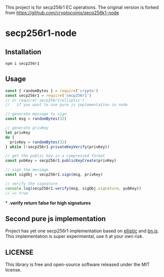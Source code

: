 This project is for secp256r1 EC operations. The original version is forked from https://github.com/cryptocoinjs/secp256k1-node 
# secp256r1-node

## Installation
```
npm i secp256r1
```

## Usage

```js
const { randomBytes } = require('crypto')
const secp256r1 = require('secp256r1')
// or require('secp256r1/elliptic')
//   if you want to use pure js implementation in node

// generate message to sign
const msg = randomBytes(32)

// generate privKey
let privKey
do {
  privKey = randomBytes(32)
} while (!secp256r1.privateKeyVerify(privKey))

// get the public key in a compressed format
const pubKey = secp256r1.publicKeyCreate(privKey)

// sign the message
const sigObj = secp256r1.sign(msg, privKey)

// verify the signature
console.log(secp256r1.verify(msg, sigObj.signature, pubKey))
// => true
```

\* **.verify return false for high signatures**

## Second pure js implementation

Project has yet one secp256r1 implementation based on [elliptic](http://github.com/indutny/elliptic) and [bn.js](http://github.com/indutny/bn.js). This implementation is super experimental, use it at your own risk.

## LICENSE

This library is free and open-source software released under the MIT license.
